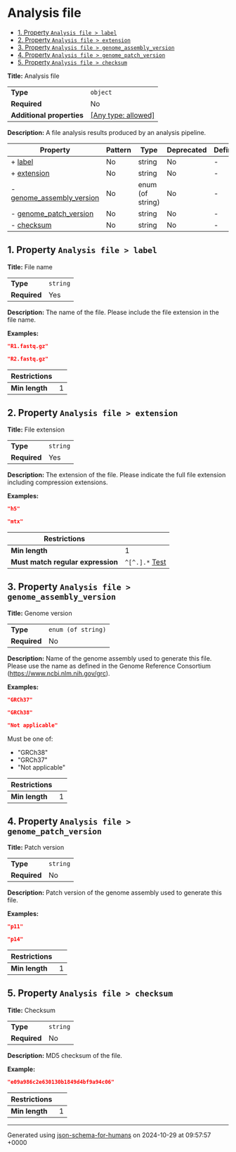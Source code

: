 # Analysis file

- [1. Property `Analysis file > label`](#label)
- [2. Property `Analysis file > extension`](#extension)
- [3. Property `Analysis file > genome_assembly_version`](#genome_assembly_version)
- [4. Property `Analysis file > genome_patch_version`](#genome_patch_version)
- [5. Property `Analysis file > checksum`](#checksum)

**Title:** Analysis file

|                           |                                                                           |
| ------------------------- | ------------------------------------------------------------------------- |
| **Type**                  | `object`                                                                  |
| **Required**              | No                                                                        |
| **Additional properties** | [[Any type: allowed]](# "Additional Properties of any type are allowed.") |

**Description:** A file analysis results produced by an analysis pipeline.

| Property                                               | Pattern | Type             | Deprecated | Definition | Title/Description |
| ------------------------------------------------------ | ------- | ---------------- | ---------- | ---------- | ----------------- |
| + [label](#label )                                     | No      | string           | No         | -          | File name         |
| + [extension](#extension )                             | No      | string           | No         | -          | File extension    |
| - [genome_assembly_version](#genome_assembly_version ) | No      | enum (of string) | No         | -          | Genome version    |
| - [genome_patch_version](#genome_patch_version )       | No      | string           | No         | -          | Patch version     |
| - [checksum](#checksum )                               | No      | string           | No         | -          | Checksum          |

## <a name="label"></a>1. Property `Analysis file > label`

**Title:** File name

|              |          |
| ------------ | -------- |
| **Type**     | `string` |
| **Required** | Yes      |

**Description:** The name of the file. Please include the file extension in the file name.

**Examples:** 

```json
"R1.fastq.gz"
```

```json
"R2.fastq.gz"
```

| Restrictions   |   |
| -------------- | - |
| **Min length** | 1 |

## <a name="extension"></a>2. Property `Analysis file > extension`

**Title:** File extension

|              |          |
| ------------ | -------- |
| **Type**     | `string` |
| **Required** | Yes      |

**Description:** The extension of the file. Please indicate the full file extension including compression extensions.

**Examples:** 

```json
"h5"
```

```json
"mtx"
```

| Restrictions                      |                                                                                         |
| --------------------------------- | --------------------------------------------------------------------------------------- |
| **Min length**                    | 1                                                                                       |
| **Must match regular expression** | ```^[^.].*``` [Test](https://regex101.com/?regex=%5E%5B%5E.%5D.%2A&testString=%22h5%22) |

## <a name="genome_assembly_version"></a>3. Property `Analysis file > genome_assembly_version`

**Title:** Genome version

|              |                    |
| ------------ | ------------------ |
| **Type**     | `enum (of string)` |
| **Required** | No                 |

**Description:** Name of the genome assembly used to generate this file. Please use the name as defined in the Genome Reference Consortium (https://www.ncbi.nlm.nih.gov/grc).

**Examples:** 

```json
"GRCh37"
```

```json
"GRCh38"
```

```json
"Not applicable"
```

Must be one of:
* "GRCh38"
* "GRCh37"
* "Not applicable"

| Restrictions   |   |
| -------------- | - |
| **Min length** | 1 |

## <a name="genome_patch_version"></a>4. Property `Analysis file > genome_patch_version`

**Title:** Patch version

|              |          |
| ------------ | -------- |
| **Type**     | `string` |
| **Required** | No       |

**Description:** Patch version of the genome assembly used to generate this file.

**Examples:** 

```json
"p11"
```

```json
"p14"
```

| Restrictions   |   |
| -------------- | - |
| **Min length** | 1 |

## <a name="checksum"></a>5. Property `Analysis file > checksum`

**Title:** Checksum

|              |          |
| ------------ | -------- |
| **Type**     | `string` |
| **Required** | No       |

**Description:** MD5 checksum of the file.

**Example:** 

```json
"e09a986c2e630130b1849d4bf9a94c06"
```

| Restrictions   |   |
| -------------- | - |
| **Min length** | 1 |

----------------------------------------------------------------------------------------------------------------------------
Generated using [json-schema-for-humans](https://github.com/coveooss/json-schema-for-humans) on 2024-10-29 at 09:57:57 +0000
